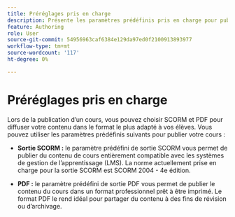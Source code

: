 ```yaml
---
title: Préréglages pris en charge
description: Présente les paramètres prédéfinis pris en charge pour publier un cours dans le contenu d’apprentissage et de formation
feature: Authoring
role: User
source-git-commit: 54956963caf6384e129da97ed0f2100913893977
workflow-type: tm+mt
source-wordcount: '117'
ht-degree: 0%

---
```


# Préréglages pris en charge

Lors de la publication d’un cours, vous pouvez choisir SCORM et PDF pour diffuser votre contenu dans le format le plus adapté à vos élèves. Vous pouvez utiliser les paramètres prédéfinis suivants pour publier votre cours :

- **Sortie SCORM :** le paramètre prédéfini de sortie SCORM vous permet de publier du contenu de cours entièrement compatible avec les systèmes de gestion de l’apprentissage (LMS). La norme actuellement prise en charge pour la sortie SCORM est SCORM 2004 - 4e édition.

- **PDF :** le paramètre prédéfini de sortie PDF vous permet de publier le contenu du cours dans un format professionnel prêt à être imprimé. Le format PDF le rend idéal pour partager du contenu à des fins de révision ou d’archivage.





